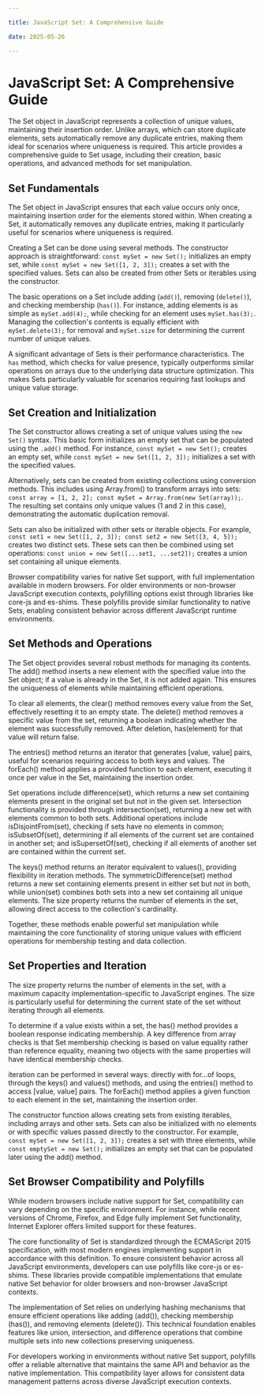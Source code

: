 ```yaml
---

title: JavaScript Set: A Comprehensive Guide

date: 2025-05-26

---
```



# JavaScript Set: A Comprehensive Guide

The Set object in JavaScript represents a collection of unique values, maintaining their insertion order. Unlike arrays, which can store duplicate elements, sets automatically remove any duplicate entries, making them ideal for scenarios where uniqueness is required. This article provides a comprehensive guide to Set usage, including their creation, basic operations, and advanced methods for set manipulation.


## Set Fundamentals

The Set object in JavaScript ensures that each value occurs only once, maintaining insertion order for the elements stored within. When creating a Set, it automatically removes any duplicate entries, making it particularly useful for scenarios where uniqueness is required.

Creating a Set can be done using several methods. The constructor approach is straightforward: `const mySet = new Set();` initializes an empty set, while `const mySet = new Set([1, 2, 3]);` creates a set with the specified values. Sets can also be created from other Sets or iterables using the constructor.

The basic operations on a Set include adding (`add()`), removing (`delete()`), and checking membership (`has()`). For instance, adding elements is as simple as `mySet.add(4);`, while checking for an element uses `mySet.has(3);`. Managing the collection's contents is equally efficient with `mySet.delete(3);` for removal and `mySet.size` for determining the current number of unique values.

A significant advantage of Sets is their performance characteristics. The `has` method, which checks for value presence, typically outperforms similar operations on arrays due to the underlying data structure optimization. This makes Sets particularly valuable for scenarios requiring fast lookups and unique value storage.


## Set Creation and Initialization

The Set constructor allows creating a set of unique values using the `new Set()` syntax. This basic form initializes an empty set that can be populated using the `.add()` method. For instance, `const mySet = new Set();` creates an empty set, while `const mySet = new Set([1, 2, 3]);` initializes a set with the specified values.

Alternatively, sets can be created from existing collections using conversion methods. This includes using Array.from() to transform arrays into sets: `const array = [1, 2, 2]; const mySet = Array.from(new Set(array));`. The resulting set contains only unique values (1 and 2 in this case), demonstrating the automatic duplication removal.

Sets can also be initialized with other sets or iterable objects. For example, `const set1 = new Set([1, 2, 3]); const set2 = new Set([3, 4, 5]);` creates two distinct sets. These sets can then be combined using set operations: `const union = new Set([...set1, ...set2]);` creates a union set containing all unique elements.

Browser compatibility varies for native Set support, with full implementation available in modern browsers. For older environments or non-browser JavaScript execution contexts, polyfilling options exist through libraries like core-js and es-shims. These polyfills provide similar functionality to native Sets, enabling consistent behavior across different JavaScript runtime environments.


## Set Methods and Operations

The Set object provides several robust methods for managing its contents. The add() method inserts a new element with the specified value into the Set object; if a value is already in the Set, it is not added again. This ensures the uniqueness of elements while maintaining efficient operations.

To clear all elements, the clear() method removes every value from the Set, effectively resetting it to an empty state. The delete() method removes a specific value from the set, returning a boolean indicating whether the element was successfully removed. After deletion, has(element) for that value will return false.

The entries() method returns an iterator that generates [value, value] pairs, useful for scenarios requiring access to both keys and values. The forEach() method applies a provided function to each element, executing it once per value in the Set, maintaining the insertion order.

Set operations include difference(set), which returns a new set containing elements present in the original set but not in the given set. Intersection functionality is provided through intersection(set), returning a new set with elements common to both sets. Additional operations include isDisjointFrom(set), checking if sets have no elements in common; isSubsetOf(set), determining if all elements of the current set are contained in another set; and isSupersetOf(set), checking if all elements of another set are contained within the current set.

The keys() method returns an iterator equivalent to values(), providing flexibility in iteration methods. The symmetricDifference(set) method returns a new set containing elements present in either set but not in both, while union(set) combines both sets into a new set containing all unique elements. The size property returns the number of elements in the set, allowing direct access to the collection's cardinality.

Together, these methods enable powerful set manipulation while maintaining the core functionality of storing unique values with efficient operations for membership testing and data collection.


## Set Properties and Iteration

The size property returns the number of elements in the set, with a maximum capacity implementation-specific to JavaScript engines. The size is particularly useful for determining the current state of the set without iterating through all elements.

To determine if a value exists within a set, the has() method provides a boolean response indicating membership. A key difference from array checks is that Set membership checking is based on value equality rather than reference equality, meaning two objects with the same properties will have identical membership checks.

iteration can be performed in several ways: directly with for...of loops, through the keys() and values() methods, and using the entries() method to access [value, value] pairs. The forEach() method applies a given function to each element in the set, maintaining the insertion order.

The constructor function allows creating sets from existing iterables, including arrays and other sets. Sets can also be initialized with no elements or with specific values passed directly to the constructor. For example, `const mySet = new Set([1, 2, 3]);` creates a set with three elements, while `const emptySet = new Set();` initializes an empty set that can be populated later using the add() method.


## Set Browser Compatibility and Polyfills

While modern browsers include native support for Set, compatibility can vary depending on the specific environment. For instance, while recent versions of Chrome, Firefox, and Edge fully implement Set functionality, Internet Explorer offers limited support for these features.

The core functionality of Set is standardized through the ECMAScript 2015 specification, with most modern engines implementing support in accordance with this definition. To ensure consistent behavior across all JavaScript environments, developers can use polyfills like core-js or es-shims. These libraries provide compatible implementations that emulate native Set behavior for older browsers and non-browser JavaScript contexts.

The implementation of Set relies on underlying hashing mechanisms that ensure efficient operations like adding (add()), checking membership (has()), and removing elements (delete()). This technical foundation enables features like union, intersection, and difference operations that combine multiple sets into new collections preserving uniqueness.

For developers working in environments without native Set support, polyfills offer a reliable alternative that maintains the same API and behavior as the native implementation. This compatibility layer allows for consistent data management patterns across diverse JavaScript execution contexts.

